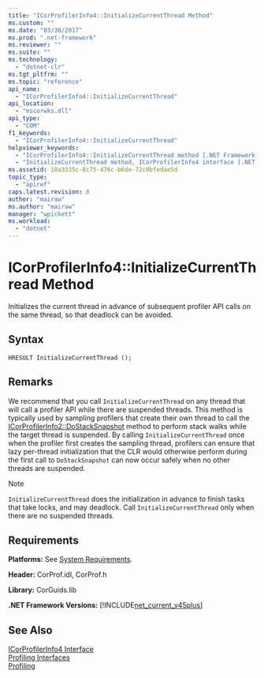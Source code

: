 ```yaml
---
title: "ICorProfilerInfo4::InitializeCurrentThread Method"
ms.custom: ""
ms.date: "03/30/2017"
ms.prod: ".net-framework"
ms.reviewer: ""
ms.suite: ""
ms.technology: 
  - "dotnet-clr"
ms.tgt_pltfrm: ""
ms.topic: "reference"
api_name: 
  - "ICorProfilerInfo4::InitializeCurrentThread"
api_location: 
  - "mscorwks.dll"
api_type: 
  - "COM"
f1_keywords: 
  - "ICorProfilerInfo4::InitializeCurrentThread"
helpviewer_keywords: 
  - "ICorProfilerInfo4::InitializeCurrentThread method [.NET Framework profiling]"
  - "InitializeCurrentThread method, ICorProfilerInfo4 interface [.NET Framework profiling]"
ms.assetid: 18a3335c-8c75-476c-b6de-72c0bfedae5d
topic_type: 
  - "apiref"
caps.latest.revision: 8
author: "mairaw"
ms.author: "mairaw"
manager: "wpickett"
ms.workload: 
  - "dotnet"
---
```

# ICorProfilerInfo4::InitializeCurrentThread Method
Initializes the current thread in advance of subsequent profiler API calls on the same thread, so that deadlock can be avoided.  
  
## Syntax  
  
```  
HRESULT InitializeCurrentThread ();  
```  
  
## Remarks  
 We recommend that you call `InitializeCurrentThread` on any thread that will call a profiler API while there are suspended threads. This method is typically used by sampling profilers that create their own thread to call the [ICorProfilerInfo2::DoStackSnapshot](../../../../docs/framework/unmanaged-api/profiling/icorprofilerinfo2-dostacksnapshot-method.md) method to perform stack walks while the target thread is suspended. By calling `InitializeCurrentThread` once when the profiler first creates the sampling thread, profilers can ensure that lazy per-thread initialization that the CLR would otherwise perform during the first call to `DoStackSnapshot` can now occur safely when no other threads are suspended.  
  
> [!NOTE]
>  `InitializeCurrentThread` does the initialization in advance to finish tasks that take locks, and may deadlock. Call `InitializeCurrentThread` only when there are no suspended threads.  
  
## Requirements  
 **Platforms:** See [System Requirements](../../../../docs/framework/get-started/system-requirements.md).  
  
 **Header:** CorProf.idl, CorProf.h  
  
 **Library:** CorGuids.lib  
  
 **.NET Framework Versions:** [!INCLUDE[net_current_v45plus](../../../../includes/net-current-v45plus-md.md)]  
  
## See Also  
 [ICorProfilerInfo4 Interface](../../../../docs/framework/unmanaged-api/profiling/icorprofilerinfo4-interface.md)  
 [Profiling Interfaces](../../../../docs/framework/unmanaged-api/profiling/profiling-interfaces.md)  
 [Profiling](../../../../docs/framework/unmanaged-api/profiling/index.md)
